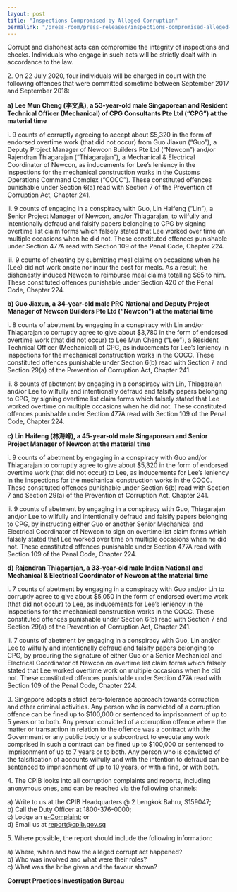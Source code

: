 ```yaml
---
layout: post
title: "Inspections Compromised by Alleged Corruption"
permalink: "/press-room/press-releases/inspections-compromised-alleged-corruption"
---
```

Corrupt and dishonest acts can compromise the integrity of inspections and checks. Individuals who engage in such acts will be strictly dealt with in accordance to the law.

2\.        On 22 July 2020, four individuals will be charged in court with the following offences that were committed sometime between September 2017 and September 2018:

**a) Lee Mun Cheng (李文真), a 53-year-old male Singaporean and Resident Technical Officer (Mechanical) of CPG Consultants Pte Ltd (“CPG”) at the material time**

i. 9 counts of corruptly agreeing to accept about $5,320 in the form of endorsed overtime work (that did not occur) from Guo Jiaxun (“Guo”), a Deputy Project Manager of Newcon Builders Pte Ltd (“Newcon”) and/or Rajendran Thiagarajan (“Thiagarajan”), a Mechanical & Electrical Coordinator of Newcon, as inducements for  Lee’s leniency in the inspections for the mechanical construction works in the Customs Operations Command Complex (“COCC”). These constituted offences punishable under Section 6(a) read with Section 7 of the Prevention of Corruption Act, Chapter 241.

ii. 9 counts of engaging in a conspiracy with Guo, Lin Haifeng (“Lin”), a Senior Project Manager of Newcon, and/or Thiagarajan, to wilfully and intentionally defraud and falsify papers belonging to CPG by signing overtime list claim forms which falsely stated that Lee   worked over time on multiple occasions when he did not. These constituted offences punishable under Section 477A read with Section 109 of the Penal Code, Chapter 224.

iii. 9 counts of cheating by submitting meal claims on occasions when he (Lee) did not work onsite nor incur the cost for meals. As a result, he dishonestly induced Newcon to reimburse meal claims totalling $65 to him. These constituted offences punishable under Section 420 of the Penal Code, Chapter 224.

**b) Guo Jiaxun, a 34-year-old male PRC National and Deputy Project Manager of Newcon Builders Pte Ltd (“Newcon”) at the material time**

i. 8 counts of abetment by engaging in a conspiracy with Lin and/or Thiagarajan to corruptly agree to give about $3,780 in the form of endorsed overtime work (that did not occur) to Lee Mun Cheng (“Lee”), a Resident Technical Officer (Mechanical) of CPG, as inducements for  Lee’s leniency in inspections for the mechanical construction works in the COCC. These constituted offences punishable under Section 6(b) read with Section 7 and Section 29(a) of the Prevention of Corruption Act, Chapter 241.

ii. 8 counts of abetment by engaging in a conspiracy with Lin, Thiagarajan and/or Lee to wilfully and intentionally defraud and falsify papers belonging to CPG, by signing overtime list claim forms which falsely stated that Lee worked overtime on multiple occasions when he did not. These constituted offences punishable under Section 477A read with Section 109 of the Penal Code, Chapter 224.

**c) Lin Haifeng (林海峰), a 45-year-old male Singaporean and Senior Project Manager of Newcon at the material time**

i. 9 counts of abetment by engaging in a conspiracy with Guo and/or Thiagarajan to corruptly agree to give about $5,320 in the form of endorsed overtime work (that did not occur) to Lee, as inducements for Lee’s leniency in the inspections for the mechanical construction works in the COCC. These constituted offences punishable under Section 6(b) read with Section 7 and Section 29(a) of the Prevention of Corruption Act, Chapter 241.

ii. 9 counts of abetment by engaging in a conspiracy with Guo, Thiagarajan and/or Lee to wilfully and intentionally defraud and falsify papers belonging to CPG, by instructing either Guo or another Senior Mechanical and Electrical Coordinator of Newcon to sign on overtime list claim forms which falsely stated that Lee worked over time on multiple occasions when he did not. These constituted offences punishable under Section 477A read with Section 109 of the Penal Code, Chapter 224.

**d) Rajendran Thiagarajan, a 33-year-old male Indian National and Mechanical & Electrical Coordinator of Newcon at the material time**

i. 7 counts of abetment by engaging in a conspiracy with Guo and/or Lin to corruptly agree to give about $5,050 in the form of endorsed overtime work (that did not occur) to Lee, as inducements for Lee’s leniency in the inspections for the mechanical construction works in the COCC. These constituted offences punishable under Section 6(b) read with Section 7 and Section 29(a) of the Prevention of Corruption Act, Chapter 241.

ii. 7 counts of abetment by engaging in a conspiracy with Guo, Lin and/or Lee to wilfully and  intentionally defraud and falsify papers belonging to CPG, by procuring the signature of either Guo or a Senior Mechanical and Electrical Coordinator of Newcon on overtime list claim forms which falsely stated that Lee worked  overtime work on multiple occasions when he did not. These constituted offences punishable under Section 477A read with Section 109 of the Penal Code, Chapter 224.

3\.         Singapore adopts a strict zero-tolerance approach towards corruption and other criminal activities. Any person who is convicted of a corruption offence can be fined up to $100,000 or sentenced to imprisonment of up to 5 years or to both. Any person convicted of a corruption offence where the matter or transaction in relation to the offence was a contract with the Government or any public body or a subcontract to execute any work comprised in such a contract can be fined up to $100,000 or sentenced to imprisonment of up to 7 years or to both. Any person who is convicted of the falsification of accounts wilfully and with the intention to defraud can be sentenced to imprisonment of up to 10 years, or with a fine, or with both.

4\.         The CPIB looks into all corruption complaints and reports, including anonymous ones, and can be reached via the following channels:

a) Write to us at the CPIB Headquarters @ 2 Lengkok Bahru, S159047;<br />
b) Call the Duty Officer at 1800-376-0000;<br />
c) Lodge an [e-Complaint](/e-services/e-complaint-for-corrupt-conduct); or<br />
d) Email us at <a class="spamspan" href="mailto:report@cpib.gov.sg">report@cpib.gov.sg</a>

5\.        Where possible, the report should include the following information:

a) Where, when and how the alleged corrupt act happened?<br />
b) Who was involved and what were their roles?<br />
c) What was the bribe given and the favour shown?

**Corrupt Practices Investigation Bureau**
